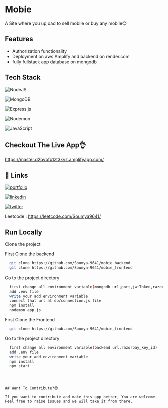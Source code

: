 
# Mobie

 A Site where you up;oad to sell mobile or buy any mobile😊


## Features

- Authorization functionality
- Deployment on aws Amplify and backend on render.com
- fully fullstack app database on mongodb



## Tech Stack

![NodeJS](https://img.shields.io/badge/node.js-6DA55F?style=for-the-badge&logo=node.js&logoColor=white)


![MongoDB](https://img.shields.io/badge/MongoDB-%234ea94b.svg?style=for-the-badge&logo=mongodb&logoColor=white)

![Express.js](https://img.shields.io/badge/express.js-%23404d59.svg?style=for-the-badge&logo=express&logoColor=%2361DAFB)

![Nodemon](https://img.shields.io/badge/NODEMON-%23323330.svg?style=for-the-badge&logo=nodemon&logoColor=%BBDEAD)

![JavaScript](https://img.shields.io/badge/javascript-%23323330.svg?style=for-the-badge&logo=javascript&logoColor=%23F7DF1E)



## Checkout The Live App👌
https://master.d2bvbfx1zt3kvz.amplifyapp.com/
## 🔗 Links
[![portfolio](https://img.shields.io/badge/my_portfolio-000?style=for-the-badge&logo=ko-fi&logoColor=white)](https://dulcet-brigadeiros-b04f49.netlify.app/)

[![linkedin](https://img.shields.io/badge/linkedin-0A66C2?style=for-the-badge&logo=linkedin&logoColor=white)](https://www.linkedin.com/in/soumyadip-gantait-04b602220)

[![twitter](https://img.shields.io/badge/twitter-1DA1F2?style=for-the-badge&logo=twitter&logoColor=white)](https://twitter.com/SOUMYADIP_1097/)

Leetcode : https://leetcode.com/Soumya9641/




## Run Locally

Clone the project

First Clone the backend

```bash
  git clone https://github.com/Soumya-9641/mobie_backend
  git clone https://github.com/Soumya-9641/mobie_frontend
```

Go to the project directory

```bash
  first change all environment variable(mongodb url,port,jwtToken,razorpay_key_id,razorpay_secret_key)
  add .env file
  write your add environment variable
  connect that url at db/connection.js file
  npm install
  nodemon app.js
```
First Clone the Frontend
```bash
  git clone https://github.com/Soumya-9641/mobie_frontend
```
Go to the project directory
```bash
  first change all environment variable(backend url,razorpay_key_id)
  add .env file
  write your add environment variable
  npm install
  npm start
```
```



## Want To Contribute?😊

If you want to contribute and make this app better, You are welcome. Feel free to raise issues and we will take it from there.

